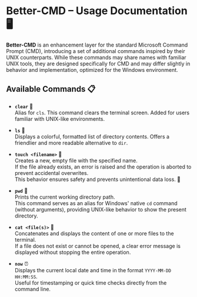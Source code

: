# Better-CMD – Usage Documentation 🖥️

**Better-CMD** is an enhancement layer for the standard Microsoft Command Prompt (CMD), introducing a set of additional commands inspired by their UNIX counterparts. While these commands may share names with familiar UNIX tools, they are designed specifically for CMD and may differ slightly in behavior and implementation, optimized for the Windows environment.

## Available Commands 📋

- **`clear`** 🧹  
  Alias for `cls`. This command clears the terminal screen. Added for users familiar with UNIX-like environments.

- **`ls`** 📁  
  Displays a colorful, formatted list of directory contents. Offers a friendlier and more readable alternative to `dir`.

- **`touch <filename>`** 📄  
  Creates a new, empty file with the specified name.  
  If the file already exists, an error is raised and the operation is aborted to prevent accidental overwrites.  
  This behavior ensures safety and prevents unintentional data loss. 🔐

- **`pwd`** 📍  
  Prints the current working directory path.  
  This command serves as an alias for Windows' native `cd` command (without arguments), providing UNIX-like behavior to show the present directory.

- **`cat <file(s)>`** 📖  
  Concatenates and displays the content of one or more files to the terminal.  
  If a file does not exist or cannot be opened, a clear error message is displayed without stopping the entire operation.

- **`now`** ⏰  
  Displays the current local date and time in the format `YYYY-MM-DD HH:MM:SS`.  
  Useful for timestamping or quick time checks directly from the command line.
